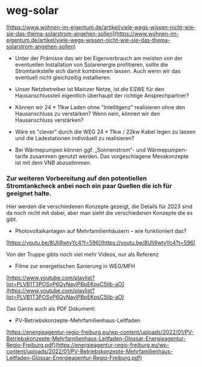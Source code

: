 # weg-solar

[https://www.wohnen-im-eigentum.de/artikel/viele-wegs-wissen-nicht-wie-sie-das-thema-solarstrom-angehen-sollen](https://www.wohnen-im-eigentum.de/artikel/viele-wegs-wissen-nicht-wie-sie-das-thema-solarstrom-angehen-sollen)


- Unter der Prämisse das wir bei Eigenverbrauch am meisten von der eventuellen Installation von Solarenergie profitieren, sollte die Stromtankstelle sich damit kombinieren lassen. Auch wenn wir das eventuell nicht gleichzeitig installieren.

- Unser Netzbetreiber ist Mainzer Netze, ist die ESWE für den Hausanschlussteil eigentlich überhaupt der richtige Ansprechpartner?

- Können wir 24 * 11kw Laden ohne "Intellitgenz" realisieren ohne den Hausanschluss zu verstärken? Wenn nein, können wir den Hausanschluss verstärken?

- Wäre es "clever" durch die WEG 24 * 11kw / 22kw Kabel legen zu lassen und die Ladestationen individuell zu realisieren?

- Bei Wärmepumpen können ggf. „Sonnenstrom“- und Wärmepumpen-tarife zusammen genutzt werden. Das vorgeschlagene Messkonzepte ist mit dem VNB abzustimmen.


### Zur weiteren Vorbereitung auf den potentiellen Stromtankcheck anbei noch ein paar Quellen die ich für geeignet halte.


Hier werden die verschiedenen Konzepte gezeigt, die Details für 2023 sind da noch nicht mit dabei, aber man sieht die verschiedenen Konzepte die es gibt.

- Photovoltaikanlagen auf Mehrfamilienhäusern – wie funktioniert das?

[https://youtu.be/8UIi9wtyYc4?t=596](https://youtu.be/8UIi9wtyYc4?t=596)


Von der Truppe gibts noch viel mehr Videos, nur als Referenz

- Filme zur energetischen Sanierung in WEG/MFH

[https://www.youtube.com/playlist?list=PLVB1T3POSvP6QyNavlPBpEKpsC5Iib-aO](https://www.youtube.com/playlist?list=PLVB1T3POSvP6QyNavlPBpEKpsC5Iib-aO)


Das Ganze auch als PDF Dokument:

- PV-Betriebskonzepte-Mehrfamilienhaus-Leitfaden

[https://energieagentur-regio-freiburg.eu/wp-content/uploads/2022/01/PV-Betriebskonzepte-Mehrfamilienhaus-Leitfaden-Glossar-Energieagentur-Regio-Freiburg.pdf](https://energieagentur-regio-freiburg.eu/wp-content/uploads/2022/01/PV-Betriebskonzepte-Mehrfamilienhaus-Leitfaden-Glossar-Energieagentur-Regio-Freiburg.pdf)

